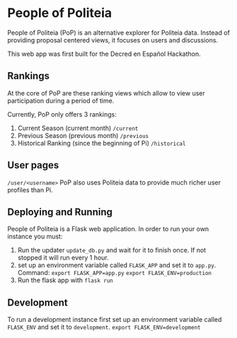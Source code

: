 # People of Politeia

People of Politeia (PoP) is an alternative explorer for Politeia data. Instead of providing proposal centered views, it focuses on users and discussions.

This web app was first built for the Decred en Español Hackathon.

## Rankings

At the core of PoP are these ranking views which allow to view user participation during a period of time.

Currently, PoP only offers 3 rankings:

1. Current Season (current month) `/current`
1. Previous Season (previous month) `/previous`
1. Historical Ranking (since the beginning of Pi) `/historical`

## User pages

`/user/<username>`
PoP also uses Politeia data to provide much richer user profiles than Pi.

## Deploying and Running

People of Politeia is a Flask web application. In order to run your own instance you must:

1. Run the updater `update_db.py` and wait for it to finish once. If not stopped it will run every 1 hour.
1. set up an environment variable called `FLASK_APP` and set it to `app.py`. Command: `export FLASK_APP=app.py`
`export FLASK_ENV=production`
1. Run the flask app with `flask run`

## Development

To run a development instance first set up an environment variable called `FLASK_ENV` and set it to `development`.
`export FLASK_ENV=development`